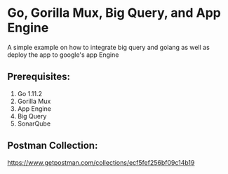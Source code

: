 # Go, Gorilla Mux, Big Query, and App Engine
A simple example on how to integrate big query and golang as well as deploy the app to google's app Engine

## Prerequisites:
1. Go 1.11.2
2. Gorilla Mux
3. App Engine
4. Big Query
5. SonarQube

## Postman Collection:
https://www.getpostman.com/collections/ecf5fef256bf09c14b19